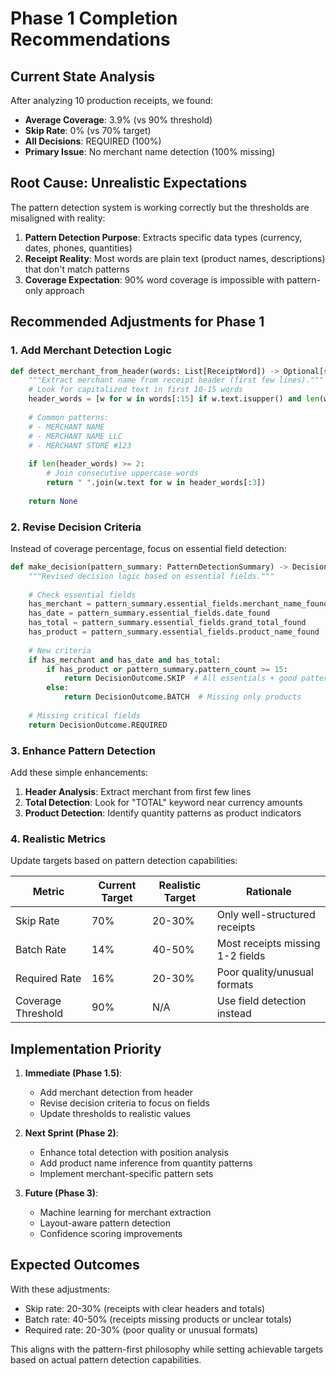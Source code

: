 # Phase 1 Completion Recommendations

## Current State Analysis

After analyzing 10 production receipts, we found:

- **Average Coverage**: 3.9% (vs 90% threshold)
- **Skip Rate**: 0% (vs 70% target)
- **All Decisions**: REQUIRED (100%)
- **Primary Issue**: No merchant name detection (100% missing)

## Root Cause: Unrealistic Expectations

The pattern detection system is working correctly but the thresholds are misaligned with reality:

1. **Pattern Detection Purpose**: Extracts specific data types (currency, dates, phones, quantities)
2. **Receipt Reality**: Most words are plain text (product names, descriptions) that don't match patterns
3. **Coverage Expectation**: 90% word coverage is impossible with pattern-only approach

## Recommended Adjustments for Phase 1

### 1. Add Merchant Detection Logic

```python
def detect_merchant_from_header(words: List[ReceiptWord]) -> Optional[str]:
    """Extract merchant name from receipt header (first few lines)."""
    # Look for capitalized text in first 10-15 words
    header_words = [w for w in words[:15] if w.text.isupper() and len(w.text) > 3]
    
    # Common patterns:
    # - MERCHANT NAME
    # - MERCHANT NAME LLC
    # - MERCHANT STORE #123
    
    if len(header_words) >= 2:
        # Join consecutive uppercase words
        return " ".join(w.text for w in header_words[:3])
    
    return None
```

### 2. Revise Decision Criteria

Instead of coverage percentage, focus on essential field detection:

```python
def make_decision(pattern_summary: PatternDetectionSummary) -> DecisionResult:
    """Revised decision logic based on essential fields."""
    
    # Check essential fields
    has_merchant = pattern_summary.essential_fields.merchant_name_found
    has_date = pattern_summary.essential_fields.date_found
    has_total = pattern_summary.essential_fields.grand_total_found
    has_product = pattern_summary.essential_fields.product_name_found
    
    # New criteria
    if has_merchant and has_date and has_total:
        if has_product or pattern_summary.pattern_count >= 15:
            return DecisionOutcome.SKIP  # All essentials + good patterns
        else:
            return DecisionOutcome.BATCH  # Missing only products
    
    # Missing critical fields
    return DecisionOutcome.REQUIRED
```

### 3. Enhance Pattern Detection

Add these simple enhancements:

1. **Header Analysis**: Extract merchant from first few lines
2. **Total Detection**: Look for "TOTAL" keyword near currency amounts
3. **Product Detection**: Identify quantity patterns as product indicators

### 4. Realistic Metrics

Update targets based on pattern detection capabilities:

| Metric | Current Target | Realistic Target | Rationale |
|--------|----------------|------------------|-----------|
| Skip Rate | 70% | 20-30% | Only well-structured receipts |
| Batch Rate | 14% | 40-50% | Most receipts missing 1-2 fields |
| Required Rate | 16% | 20-30% | Poor quality/unusual formats |
| Coverage Threshold | 90% | N/A | Use field detection instead |

## Implementation Priority

1. **Immediate (Phase 1.5)**:
   - Add merchant detection from header
   - Revise decision criteria to focus on fields
   - Update thresholds to realistic values

2. **Next Sprint (Phase 2)**:
   - Enhance total detection with position analysis
   - Add product name inference from quantity patterns
   - Implement merchant-specific pattern sets

3. **Future (Phase 3)**:
   - Machine learning for merchant extraction
   - Layout-aware pattern detection
   - Confidence scoring improvements

## Expected Outcomes

With these adjustments:
- Skip rate: 20-30% (receipts with clear headers and totals)
- Batch rate: 40-50% (receipts missing products or unclear totals)
- Required rate: 20-30% (poor quality or unusual formats)

This aligns with the pattern-first philosophy while setting achievable targets based on actual pattern detection capabilities.
